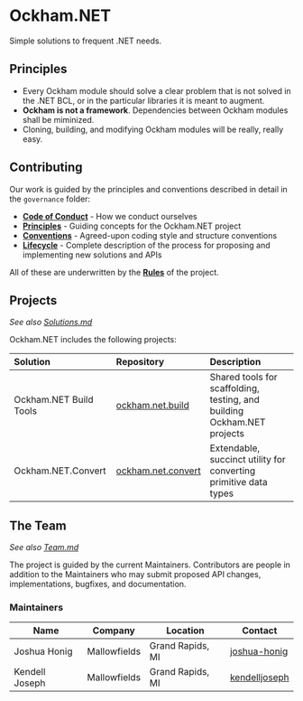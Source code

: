 # Ockham.NET
Simple solutions to frequent .NET needs.

## Principles
 - Every Ockham module should solve a clear problem that is not solved in the .NET BCL, or in the particular libraries it is meant to augment.
 - **Ockham is not a framework**. Dependencies between Ockham modules shall be miminized.
 - Cloning, building, and modifying Ockham modules will be really, really easy.

## Contributing
 
Our work is guided by the principles and conventions described in detail in the `governance` folder:

  - **[Code of Conduct](./governance/CodeOfConduct.md)** - How we conduct ourselves
  - **[Principles](./governance/Principles.md)** - Guiding concepts for the Ockham.NET project
  - **[Conventions](./governance/Conventions.md)** - Agreed-upon coding style and structure conventions
  - **[Lifecycle](./governance/Lifecycle.md)** - Complete description of the process for proposing and implementing new solutions and APIs

All of these are underwritten by the **[Rules](./governance/Rules.md)** of the project.

## Projects

*See also [Solutions.md](./docs/Solutions.md)*

Ockham.NET includes the following projects:

|Solution|Repository|Description|
|:-------|:---------|:-----|
|Ockham.NET Build Tools|[ockham.net.build](https://github.com/ockham-net/ockham.net.build)|Shared tools for scaffolding, testing, and building Ockham.NET projects|
|Ockham.NET.Convert|[ockham.net.convert](https://github.com/ockham-net/ockham.net.convert)|Extendable, succinct utility for converting primitive data types|

## The Team

*See also [Team.md](./governance/Team.md)*

The project is guided by the current Maintainers. Contributors are people in addition to the Maintainers who may submit proposed API changes, implementations, bugfixes, and documentation.

### Maintainers


|Name|Company|Location|Contact|
|----|-------|--------|-------|
|Joshua Honig|Mallowfields|Grand Rapids, MI|[joshua-honig](https://github.com/joshua-honig)| 
|Kendell Joseph|Mallowfields|Grand Rapids, MI|[kendelljoseph](https://github.com/kendelljoseph)|

